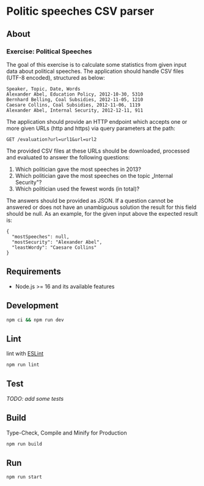 # Politic speeches CSV parser

## About
### Exercise: Political Speeches
The goal of this exercise is to calculate some statistics from given input data about
political speeches. The application should handle CSV files (UTF-8 encoded), structured
as below:
```
Speaker, Topic, Date, Words
Alexander Abel, Education Policy, 2012-10-30, 5310
Bernhard Belling, Coal Subsidies, 2012-11-05, 1210
Caesare Collins, Coal Subsidies, 2012-11-06, 1119
Alexander Abel, Internal Security, 2012-12-11, 911
```
The application should provide an HTTP endpoint which accepts one or more given URLs (http and https) via query parameters at the path:
```
GET /evaluation?url=url1&url=url2
```
The provided CSV files at these URLs should be downloaded, processed and evaluated
to answer the following questions:

1. Which politician gave the most speeches in 2013?
2. Which politician gave the most speeches on the topic „Internal Security"?
3. Which politician used the fewest words (in total)?

The answers should be provided as JSON. If a question cannot be answered or does not
have an unambiguous solution the result for this field should be null.
As an example, for the given input above the expected result is:

```
{
  "mostSpeeches": null,
  "mostSecurity": "Alexander Abel",
  "leastWordy": "Caesare Collins"
}
```

## Requirements

- Node.js >= 16 and its available features

## Development
```sh
npm ci && npm run dev
```

## Lint
lint with [ESLint](https://eslint.org/)

```sh
npm run lint
```

## Test
_TODO: add some tests_

## Build
Type-Check, Compile and Minify for Production

```sh
npm run build
```

## Run
```sh
npm run start
```

